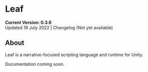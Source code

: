 # Leaf

**Current Version: 0.3.6**  
Updated 19 July 2022 | Changelog (Not yet available)

## About
Leaf is a narrative-focused scripting language and runtime for Unity.

Documentation coming soon.